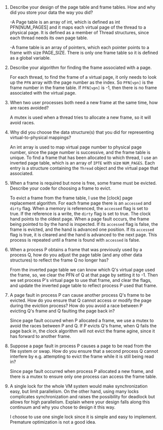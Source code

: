 1. Describe your design of the page table and frame tables. How and why did you store your data the way you did?

   -A Page table is an array of int, which is defined as int PFN[NUM_PAGES] and it maps each virtual page of the thread to a physical page. It is defined as a member of Thread structures, since each thread needs its own page table. 

   -A frame table is an array of pointers, which each pointer points to a frame with size PAGE_SIZE. There is only one frame table so it is defined as a global variable.

2. Describe your algorithm for finding the frame associated with a page.

   For each thread, to find the frame of a virtual page, it only needs to look up the `PFN` array with the page number as the index. So `PFN[vpn]` is the frame number in the frame table. If `PFN[vpn]` is -1, then there is no frame associated with the virtual page.

3. When two user processes both need a new frame at the same time, how are races avoided?

   A mutex is used when a thread tries to allocate a new frame, so it will avoid races.

4. Why did you choose the data structure(s) that you did for representing virtual-to-physical mappings?

   An int array is used to map virtual page number to physical page number, since the page number is successive, and the frame table is unique. To find a frame that has been allocated to which thread, I use an inverted page table, which is an array of `IPTE` with size `NUM_PAGES`. Each entry is a structure containing the `Thread` object and the virtual page that associated.

5. When a frame is required but none is free, some frame must be evicted.  Describe your code for choosing a frame to evict.

   To evict a frame from the frame table, I use the [clock] page replacement algorithm. For each frame page there is an `accessed` and `dirty` flag. When a memory is referenced, the `accessed` flag is set to true. If the reference is a write, the `dirty` flag is set to true. 
   The clock hand points to the oldest page. When a page fault occurs, the frame being pointed to by the hand is inspected. 
   If its `accessed` flag is false, the frame is evicted, and the hand is advanced one position.
   If its `accessed` flag is true,  it is cleared and the hand is advanced to the next page.
   This process is repeated until a frame is found with `accessed` is false.

6. When a process P obtains a frame that was previously used by a process Q, how do you adjust the page table (and any other data structures) to reflect the frame Q no longer has?

   From the inverted page table we can know which Q's virtual page used the frame, so, we clear the PFN of Q at that page by setting it to -1. Then we set process P's virtual page to use that frame, and clear the flags, and update the inverted page table to reflect process P used that frame.

7. A page fault in process P can cause another process Q's frame to be evicted.  How do you ensure that Q cannot access or modify the page during the eviction process?  How do you avoid a race between P evicting Q's frame and Q faulting the page back in?

   Since page fault occured when P allocated a frame, we use a mutex to avoid the races between P and Q.
If P evicts Q's frame, when Q fails the page back in, the clock algorithm will not evict the frame agine, since it has forward to another frame.

8. Suppose a page fault in process P causes a page to be read from the file system or swap.  How do you ensure that a second process Q cannot interfere by e.g. attempting to evict the frame while it is still being read in?

   Since page fault occurred when process P allocated a new frame, and there is a mutex to ensure only one process can access the frame table.

9. A single lock for the whole VM system would make synchronization easy, but limit parallelism. On the other hand, using many locks complicates synchronization and raises the possibility for deadlock but allows for high parallelism. Explain where your design falls along this continuum and why you chose to design it this way.

   I choose to use one single lock since it is simple and easy to implement. Premature optimization is not a good idea.
